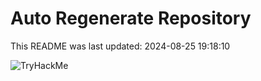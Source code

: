 # Auto Regenerate Repository

This README was last updated: 2024-08-25 19:18:10

 ![TryHackMe](https://tryhackme.com/badge/533634)